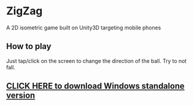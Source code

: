 # ZigZag
A 2D isometric game built on Unity3D targeting mobile phones

## How to play
Just tap/click on the screen to change the direction of the ball. Try to not fall.

## [CLICK HERE to download Windows standalone version](http://angsila.cs.buu.ac.th/~57160041/games/ZigZag/)
